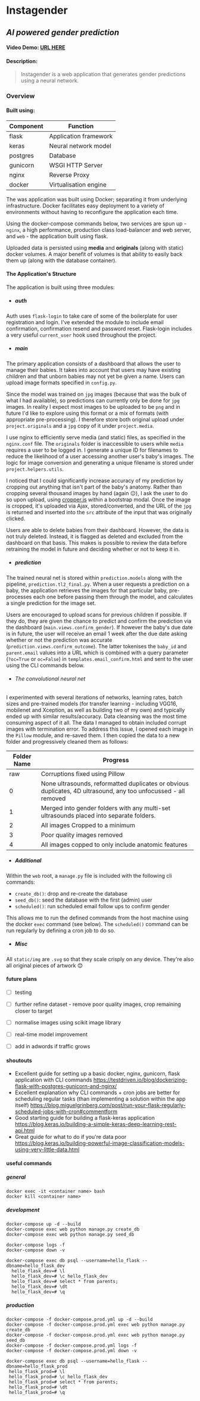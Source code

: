# Instagender
## *AI powered gender prediction*

#### Video Demo:  [URL HERE](https://www.youtube.com/)
#### Description:
> Instagender is a web application that generates gender predictions using a neural network.

### Overview
#### Built using:
| Component | Function  |
|-|-|
| flask | Application framework |
| keras | Neural network model |
| postgres | Database |
| gunicorn | WSGI HTTP Server |
| nginx | Reverse Proxy |
| docker | Virtualisation engine |

The was application was built using Docker; separating it from underlying infrastructure. Docker facilitates easy deployment to a variety of environments without having to reconfigure the application each time.

Using the docker-compose commands below, two services are spun up - `nginx`, a high performance, production class load-balancer and web server, and `web` - the application built using flask.

Uploaded data is persisted using **media** and **originals** (along with static) docker volumes. A major benefit of volumes is that ability to easily back them up (along with the database container).

#### The Application's Structure
The application is built using three modules:
- ##### auth
Auth uses `flask-login` to take care of some of the boilerplate for user registration and login. I've extended the module to include email confirmation, confirmation resend and password reset. Flask-login includes a very useful `current_user` hook used throughout the project.

- ##### main
The primary application consists of a dashboard that allows the user to manage their babies. It takes into account that users may have existing children and that unborn babies may not yet be given a name. Users can upload image formats specified in `config.py`.

Since the model was trained on `jpg` images (because that was the bulk of what I had available), so predictions can currently only be done for `jpg` images. In reality I expect most images to be uploaded to be `png` and in future I'd like to explore using this format or a mix of formats (with appropriate pre-processing). I therefore store both original upload under `project.originals` and a `jpg` copy of it under `project.media`.

I use nginx to efficiently serve media (and static) files, as specified in the `nginx.conf` file. The `originals` folder is inaccessible to users while `media` requires a user to be logged in. I generate a unique ID for filenames to reduce the likelihood of a user accessing another user's baby's images. The logic for image conversion and generating a unique filename is stored under `project.helpers.utils`.

I noticed that I could significantly increase accuracy of my prediction by cropping out anything that isn't part of the baby's anatomy. Rather than cropping several thousand images by hand (again :expressionless:), I ask the user to do so upon upload, using [cropper.js](https://fengyuanchen.github.io/cropperjs/) within a bootstrap modal. Once the image is cropped, it's uploaded via Ajax, stored/converted, and the URL of the `jpg` is returned and inserted into the `src` attribute of the input that was originally clicked.

Users are able to delete babies from their dashboard. However, the data is not truly deleted. Instead, it is flagged as deleted and excluded from the dashboard on that basis. This makes is possible to review the data before retraining the model in future and deciding whether or not to keep it in.


- ##### prediction
The trained neural net is stored within `prediction.models` along with the pipeline, `prediction.tl2_final.py`. When a user requests a prediction on a baby, the application retrieves the images for that particular baby, pre-processes each one before passing them through the model, and calculates a single prediction for the image set.

Users are encouraged to upload scans for previous children if possible. If they do, they are given the chance to predict and confirm the prediction via the dashboard (`main.views.confirm_gender`). If however the baby's due date is in future, the user will receive an email 1 week after the due date asking whether or not the prediction was accurate (`prediction.views.confirm_outcome`). The latter tokenises the `baby_id` and `parent.email` values into a URL which is combined with a query parameter (`?oc=True` or `oc=False`) in `templates.email_confirm.html` and sent to the user using the CLI commands below.

- ###### The convolutional neural net
I experimented with several iterations of networks, learning rates, batch sizes and pre-trained models (for transfer learning - including VGG16, mobilenet and Xception, as well as building two of my own) and typically ended up with similar results/accuracy. Data cleansing was the most time consuming aspect of it all. The data I managed to obtain included corrupt images with termination error. To address this issue, I opened each image in the `Pillow` module, and re-saved them. I then copied the data to a new folder and progressively cleaned them as follows:

| Folder Name | Progress |
|-|-|
|raw| Corruptions fixed using Pillow |
|0| None ultrasounds, reformatted duplicates or obvious duplicates, 4D ultrasound, any too unfocussed - all removed|
|1| Merged into gender folders with any multi-set ultrasounds placed into separate folders.|
|2| All images Cropped to a minimum|
|3| Poor quality images removed|
|4| All images copped to only include anatomic features|

- ##### Additional

Within the `web` root, a `manage.py` file is included with the following cli commands:
- `create_db()`: drop and re-create the database
- `seed_db()`: seed the database with the first (admin) user
- `scheduled()`: run scheduled email follow ups to confirm gender

This allows me to run the defined commands from the host machine using the docker `exec` command (see below). The `scheduled()` command can be run regularly by defining a cron job to do so.

- ##### Misc

All `static/img` are `.svg` so that they scale crisply on any device. They're also all original pieces of artwork :blush:

#### future plans
- [ ] testing
- [ ] further refine dataset - remove poor quality images, crop remaining closer to target
- [ ] normalise images using scikit image library
- [ ] real-time model improvement
- [ ] add in adwords if traffic grows


#### shoutouts
- Excellent guide for setting up a basic docker, nginx, gunicorn, flask application with CLI commands
  https://testdriven.io/blog/dockerizing-flask-with-postgres-gunicorn-and-nginx/
- Excellent explanation why CLI commands + cron jobs are better for scheduling regular tasks (than implementing a solution within the app itself)
  https://blog.miguelgrinberg.com/post/run-your-flask-regularly-scheduled-jobs-with-cron#commentform
- Good starting guide for building a flask-keras application
  https://blog.keras.io/building-a-simple-keras-deep-learning-rest-api.html
- Great guide for what to do if you're data poor
  https://blog.keras.io/building-powerful-image-classification-models-using-very-little-data.html

#### useful commands

##### general
```
docker exec -it <container name> bash
docker kill <container name>
```

##### development

```
docker-compose up -d --build
docker-compose exec web python manage.py create_db
docker-compose exec web python manage.py seed_db

docker-compose logs -f
docker-compose down -v

docker-compose exec db psql --username=hello_flask --dbname=hello_flask_dev
  hello_flask_dev=# \l
  hello_flask_dev=# \c hello_flask_dev
  hello_flask_dev=# select * from parents;
  hello_flask_dev=# \dt
  hello_flask_dev=# \q
```

##### production

```
docker-compose -f docker-compose.prod.yml up -d --build
docker-compose -f docker-compose.prod.yml exec web python manage.py create_db
docker-compose -f docker-compose.prod.yml exec web python manage.py seed_db
docker-compose -f docker-compose.prod.yml logs -f
docker-compose -f docker-compose.prod.yml down -v

docker-compose exec db psql --username=hello_flask --dbname=hello_flask_prod
 hello_flask_prod=# \l
 hello_flask_prod=# \c hello_flask_dev
 hello_flask_prod=# select * from parents;
 hello_flask_prod=# \dt
 hello_flask_prod=# \q
```
